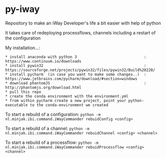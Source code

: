 # py-iway
Repository to make an iWay Developer's life a bit easier with help of python

It takes care of redeploying processflows, channels including a restart of the configuration

My installation...:

````
* install anaconda with python 3                              : https://www.continuum.io/downloads  
* install pywin32                                             : https://sourceforge.net/projects/pywin32/files/pywin32/Build%20220/
* install pycharm  (in case you want to make some changes..)  : https://www.jetbrains.com/pycharm/download/#section=windows
* download phantomJS                                          : http://phantomjs.org/download.html
* pull this repo
* create the conda environment with the environment.yml
* from within pycharm create a new project, point your python-executable to the conda-environment we created 
````


To start a rebuild of a configuration:
``
python -m nl.minjak.ibi.command.iWayCommander rebuidConfig <config>
``

To start a rebuild of a channel:
``
python -m nl.minjak.ibi.command.iWayCommander rebuidChannel <config> <channel>
``

To start a rebuild of a processflow:
``
python -m nl.minjak.ibi.command.iWayCommander rebuidProcessflow <config> <channel>
``


